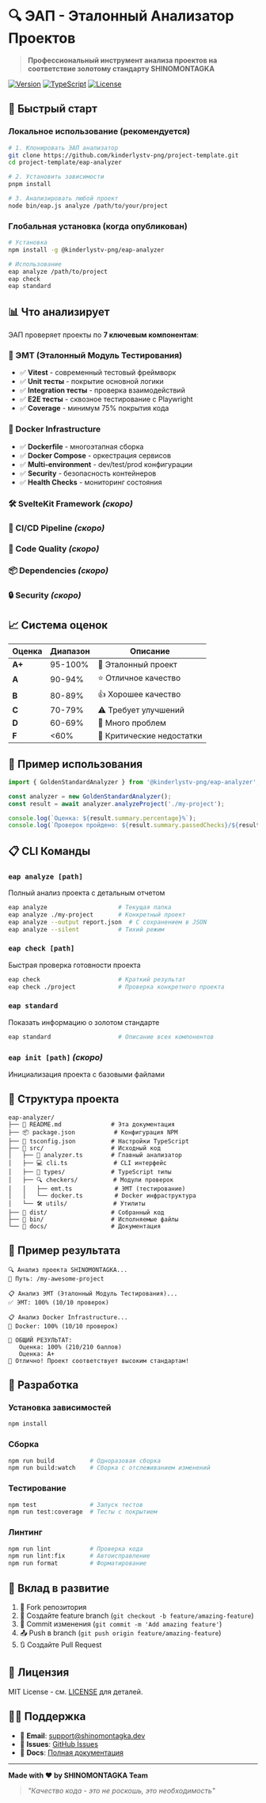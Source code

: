 # 🔍 ЭАП - Эталонный Анализатор Проектов

> **Профессиональный инструмент анализа проектов на соответствие золотому стандарту SHINOMONTAGKA**

[![Version](https://img.shields.io/badge/version-1.0.0-blue.svg)](package.json)
[![TypeScript](https://img.shields.io/badge/TypeScript-5.3.2-blue.svg)](https://www.typescriptlang.org/)
[![License](https://img.shields.io/badge/license-MIT-green.svg)](LICENSE)

## 🚀 Быстрый старт

### Локальное использование (рекомендуется)

```bash
# 1. Клонировать ЭАП анализатор
git clone https://github.com/kinderlystv-png/project-template.git
cd project-template/eap-analyzer

# 2. Установить зависимости
pnpm install

# 3. Анализировать любой проект
node bin/eap.js analyze /path/to/your/project
```

### Глобальная установка (когда опубликован)

```bash
# Установка
npm install -g @kinderlystv-png/eap-analyzer

# Использование
eap analyze /path/to/project
eap check
eap standard
```

## 📊 Что анализирует

ЭАП проверяет проекты по **7 ключевым компонентам**:

### 🧪 ЭМТ (Эталонный Модуль Тестирования)

- ✅ **Vitest** - современный тестовый фреймворк
- ✅ **Unit тесты** - покрытие основной логики
- ✅ **Integration тесты** - проверка взаимодействий
- ✅ **E2E тесты** - сквозное тестирование с Playwright
- ✅ **Coverage** - минимум 75% покрытия кода

### 🐳 Docker Infrastructure

- ✅ **Dockerfile** - многоэтапная сборка
- ✅ **Docker Compose** - оркестрация сервисов
- ✅ **Multi-environment** - dev/test/prod конфигурации
- ✅ **Security** - безопасность контейнеров
- ✅ **Health Checks** - мониторинг состояния

### 🛠️ SvelteKit Framework _(скоро)_

### 🔄 CI/CD Pipeline _(скоро)_

### 📝 Code Quality _(скоро)_

### 📦 Dependencies _(скоро)_

### 🔒 Security _(скоро)_

## 📈 Система оценок

| Оценка | Диапазон | Описание                  |
| ------ | -------- | ------------------------- |
| **A+** | 95-100%  | 🎉 Эталонный проект       |
| **A**  | 90-94%   | ⭐ Отличное качество      |
| **B**  | 80-89%   | 👍 Хорошее качество       |
| **C**  | 70-79%   | ⚠️ Требует улучшений      |
| **D**  | 60-69%   | 🔧 Много проблем          |
| **F**  | <60%     | 🚨 Критические недостатки |

## 🔧 Пример использования

```typescript
import { GoldenStandardAnalyzer } from '@kinderlystv-png/eap-analyzer';

const analyzer = new GoldenStandardAnalyzer();
const result = await analyzer.analyzeProject('./my-project');

console.log(`Оценка: ${result.summary.percentage}%`);
console.log(`Проверок пройдено: ${result.summary.passedChecks}/${result.summary.totalChecks}`);
```

## 📋 CLI Команды

### `eap analyze [path]`

Полный анализ проекта с детальным отчетом

```bash
eap analyze                    # Текущая папка
eap analyze ./my-project       # Конкретный проект
eap analyze --output report.json  # С сохранением в JSON
eap analyze --silent           # Тихий режим
```

### `eap check [path]`

Быстрая проверка готовности проекта

```bash
eap check                      # Краткий результат
eap check ./project            # Проверка конкретного проекта
```

### `eap standard`

Показать информацию о золотом стандарте

```bash
eap standard                   # Описание всех компонентов
```

### `eap init [path]` _(скоро)_

Инициализация проекта с базовыми файлами

## 📁 Структура проекта

```
eap-analyzer/
├── 📄 README.md              # Эта документация
├── 📦 package.json           # Конфигурация NPM
├── 🔧 tsconfig.json          # Настройки TypeScript
├── 📁 src/                   # Исходный код
│   ├── 🎯 analyzer.ts        # Главный анализатор
│   ├── 💻 cli.ts             # CLI интерфейс
│   ├── 📝 types/             # TypeScript типы
│   ├── 🔍 checkers/          # Модули проверок
│   │   ├── emt.ts            # ЭМТ (тестирование)
│   │   └── docker.ts         # Docker инфраструктура
│   └── 🛠️ utils/             # Утилиты
├── 📁 dist/                  # Собранный код
├── 📁 bin/                   # Исполняемые файлы
└── 📁 docs/                  # Документация
```

## 🎯 Пример результата

```
🔍 Анализ проекта SHINOMONTAGKA...
📂 Путь: /my-awesome-project

📋 Анализ ЭМТ (Эталонный Модуль Тестирования)...
✅ ЭМТ: 100% (10/10 проверок)

📋 Анализ Docker Infrastructure...
🐳 Docker: 100% (10/10 проверок)

🎯 ОБЩИЙ РЕЗУЛЬТАТ:
   Оценка: 100% (210/210 баллов)
   Оценка: A+
🎉 Отлично! Проект соответствует высоким стандартам!
```

## 🔨 Разработка

### Установка зависимостей

```bash
npm install
```

### Сборка

```bash
npm run build          # Одноразовая сборка
npm run build:watch    # Сборка с отслеживанием изменений
```

### Тестирование

```bash
npm test               # Запуск тестов
npm run test:coverage  # Тесты с покрытием
```

### Линтинг

```bash
npm run lint           # Проверка кода
npm run lint:fix       # Автоисправление
npm run format         # Форматирование
```

## 🤝 Вклад в развитие

1. 🍴 Fork репозитория
2. 🌿 Создайте feature branch (`git checkout -b feature/amazing-feature`)
3. 💾 Commit изменения (`git commit -m 'Add amazing feature'`)
4. 📤 Push в branch (`git push origin feature/amazing-feature`)
5. 🔃 Создайте Pull Request

## 📄 Лицензия

MIT License - см. [LICENSE](LICENSE) для деталей.

## 🙋‍♂️ Поддержка

- 📧 **Email**: [support@shinomontagka.dev](mailto:support@shinomontagka.dev)
- 🐛 **Issues**: [GitHub Issues](https://github.com/kinderlystv-png/project-template/issues)
- 📖 **Docs**: [Полная документация](docs/)

---

**Made with ❤️ by SHINOMONTAGKA Team**

> _"Качество кода - это не роскошь, это необходимость"_
